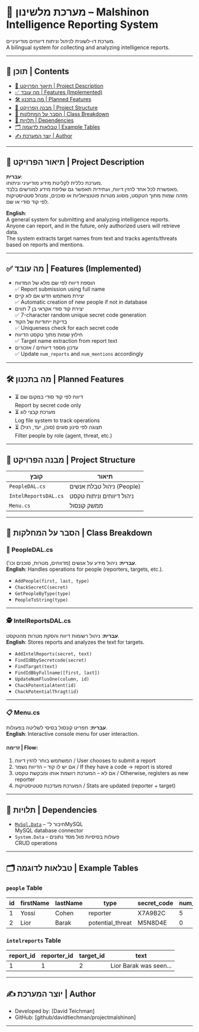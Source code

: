 # 📡 מערכת מלשינון – Malshinon Intelligence Reporting System

מערכת דו-לשונית לניהול וניתוח דיווחים מודיעיניים.  
A bilingual system for collecting and analyzing intelligence reports.

---

## 🧭 תוכן | Contents

- [📌 תיאור הפרויקט | Project Description](#-תיאור-הפרויקט--project-description)
- [✅ מה עובד | Features (Implemented)](#-מה-עובד--features-implemented)
- [🛠️ מה בתכנון | Planned Features](#️-מה-בתכנון--planned-features)
- [📁 מבנה הפרויקט | Project Structure](#-מבנה-הפרויקט--project-structure)
- [🧠 הסבר על המחלקות | Class Breakdown](#-הסבר-על-המחלקות--class-breakdown)
- [🧪 תלויות | Dependencies](#-תלויות--dependencies)
- [🗂️ טבלאות לדוגמה | Example Tables](#-טבלאות-לדוגמה--example-tables)
- [✍️ יוצר המערכת | Author](#️-יוצר-המערכת--author)

---

## 📌 תיאור הפרויקט | Project Description

**עברית**:  
מערכת כללית לקליטת מידע מודיעיני וניתוחו.  
מאפשרת לכל אחד להזין דיווח, ועתידית תאפשר גם שליפת מידע למורשים בלבד.  
מזהה שמות מתוך הטקסט, מסווג מטרות פוטנציאליות או סוכנים, ומנהל סטטיסטיקות לפי קוד סודי או שם.

**English**:  
A general system for submitting and analyzing intelligence reports.  
Anyone can report, and in the future, only authorized users will retrieve data.  
The system extracts target names from text and tracks agents/threats based on reports and mentions.

---

## ✅ מה עובד | Features (Implemented)

- הוספת דיווח לפי שם מלא של המדווח  
  ✅ Report submission using full name  
- יצירת משתמש חדש אם לא קיים  
  ✅ Automatic creation of new people if not in database  
- יצירת קוד סודי אקראי בן 7 תווים  
  ✅ 7-character random unique secret code generation  
- בדיקת ייחודיות של הקוד  
  ✅ Uniqueness check for each secret code  
- חילוץ שמות מתוך טקסט הדיווח  
  ✅ Target name extraction from report text  
- עדכון מספר דיווחים / אזכורים  
  ✅ Update `num_reports` and `num_mentions` accordingly

---

## 🛠️ מה בתכנון | Planned Features

- ⏳ דיווח לפי קוד סודי במקום שם  
  Report by secret code only  
- ⏳ מערכת קבצי לוג  
  Log file system to track operations  
- ⏳ תצוגה לפי סינון סוגים (סוכן, יעד, רגיל)  
  Filter people by role (agent, threat, etc.)

---

## 📁 מבנה הפרויקט | Project Structure

| קובץ | תיאור |
|------|--------|
| `PeopleDAL.cs` | ניהול טבלת אנשים (People) |
| `IntelReportsDAL.cs` | ניהול דיווחים וניתוח טקסט |
| `Menu.cs` | ממשק קונסול |

---

## 🧠 הסבר על המחלקות | Class Breakdown

### 👤 PeopleDAL.cs
**עברית**: ניהול מידע על אנשים (מדווחים, מטרות, סוכנים וכו').  
**English**: Handles operations for people (reporters, targets, etc.).

- `AddPeople(first, last, type)`
- `ChackSecretC(secret)`
- `GetPeopleByType(type)`
- `PeopleToString(type)`

---

### 🕵️ IntelReportsDAL.cs
**עברית**: ניהול רשומות דיווח והסקת מטרות מהטקסט.  
**English**: Stores reports and analyzes the text for targets.

- `AddIntelReports(secret, text)`
- `FindIdBbySecretcode(secret)`
- `FindTarget(text)`
- `FindIdBbyFullname([first, last])`
- `UpdateNumFlusOne(column, id)`
- `ChackPotentialAtent(id)`
- `ChackPotentialThragt(id)`

---

### 📋 Menu.cs
**עברית**: תפריט קונסול בסיסי לשליטה בפעולות.  
**English**: Interactive console menu for user interaction.

#### זרימה | Flow:
1. המשתמש בוחר להזין דיווח / User chooses to submit a report  
2. אם יש לו קוד – הדיווח נשמר / If they have a code → report is stored  
3. אם לא – המערכת רושמת אותו ומבקשת טקסט / Otherwise, registers as new reporter  
4. המערכת מעדכנת סטטיסטיקות / Stats are updated (reporter + target)

---

## 🧪 תלויות | Dependencies

- [`MySql.Data`](https://www.nuget.org/packages/MySql.Data) – חיבור ל־MySQL  
  MySQL database connector  
- `System.Data` – פעולות בסיסיות מול מסד נתונים  
  CRUD operations

---

## 🗂️ טבלאות לדוגמה | Example Tables

### `people` Table

| id | firstName | lastName | type             | secret_code | num_reports | num_mentions |
|----|-----------|----------|------------------|-------------|-------------|---------------|
| 1  | Yossi     | Cohen    | reporter         | X7A9B2C     | 5           | 0             |
| 2  | Lior      | Barak    | potential_threat | M5N8D4E     | 0           | 22            |

### `intelreports` Table

| report_id | reporter_id | target_id | text                        |
|-----------|-------------|-----------|-----------------------------|
| 1         | 1           | 2         | Lior Barak was seen...      |

---

## ✍️ יוצר המערכת | Author

- Developed by: [David Teichman]  
- GitHub: [github/davidtiechman/projectmalshinon]

---

